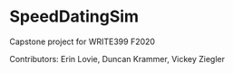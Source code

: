 # SpeedDatingSim

Capstone project for WRITE399 F2020

Contributors: Erin Lovie, Duncan Krammer, Vickey Ziegler
